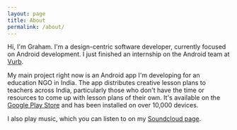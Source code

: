 ```yaml
---
layout: page
title: About
permalink: /about/
---
```


Hi, I'm Graham. I'm a design-centric software developer, currently focused on Android development. I just finished an internship on the Android team at [Vurb](https://vurb.com/).

My main project right now is an Android app I'm developing for an education NGO in India. The app distributes creative lesson plans to teachers across India, particularly those who don't have the time or resources to come up with lesson plans of their own. It's available on the [Google Play Store](https://play.google.com/store/apps/details?id=org.jnanaprabodhini.happyteacherapp) and has been installed on over 10,000 devices.

I also play music, which you can listen to on my [Soundcloud page](soundcloud.com/grahamearley).